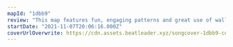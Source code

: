 ```yaml
---
mapId: "1dbb9"
review: "This map features fun, engaging patterns and great use of walls to make you dance, and has a nice spread of diffs so everyone can enjoy it."
startDate: "2021-11-07T20:06:16.000Z"
coverUrlOverwrite: https://cdn.assets.beatleader.xyz/songcover-1dbb9-cover.jpg
---
```

